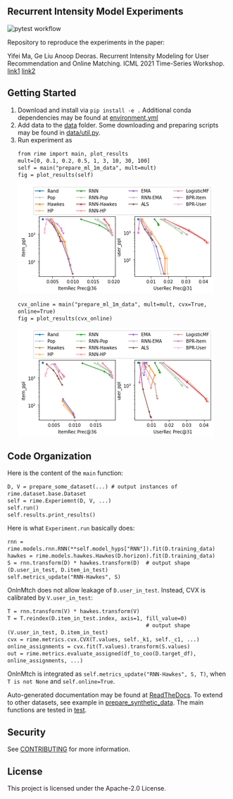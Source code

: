 ## Recurrent Intensity Model Experiments

![pytest workflow](https://github.com/awslabs/recurrent-intensity-model-experiments/actions/workflows/python-app.yml/badge.svg)

Repository to reproduce the experiments in the paper:

Yifei Ma, Ge Liu Anoop Deoras. Recurrent Intensity Modeling for User Recommendation and Online Matching. ICML 2021 Time-Series Workshop.
[link1](http://roseyu.com/time-series-workshop/submissions/2021/TSW-ICML2021_paper_47.pdf)
[link2](https://www.amazon.science/publications/recurrent-intensity-modeling-for-user-recommendation-and-online-matching)


## Getting Started

1. Download and install via `pip install -e .` Additional conda dependencies may be found at [environment.yml](environment.yml)
2. Add data to the [data](data) folder. Some downloading and preparing scripts may be found in [data/util.py](data/util.py).
3. Run experiment as
    ```
    from rime import main, plot_results
    mult=[0, 0.1, 0.2, 0.5, 1, 3, 10, 30, 100]
    self = main("prepare_ml_1m_data", mult=mult)
    fig = plot_results(self)
    ```
    ![greedy-ml-1m](figure/greedy-ml-1m.png)
    ```
    cvx_online = main("prepare_ml_1m_data", mult=mult, cvx=True, online=True)
    fig = plot_results(cvx_online)
    ```
    ![online-ml-1m](figure/online-ml-1m.png)

## Code Organization

Here is the content of the `main` function:
```
D, V = prepare_some_dataset(...) # output instances of rime.dataset.base.Dataset
self = rime.Experiemnt(D, V, ...)
self.run()
self.results.print_results()
```

Here is what `Experiment.run` basically does:
```
rnn = rime.models.rnn.RNN(**self.model_hyps["RNN"]).fit(D.training_data)
hawkes = rime.models.hawkes.Hawkes(D.horizon).fit(D.training_data)
S = rnn.transform(D) * hawkes.transform(D)  # output shape (D.user_in_test, D.item_in_test)
self.metrics_update("RNN-Hawkes", S)
```

OnlnMtch does not allow leakage of `D.user_in_test`. Instead, CVX is calibrated by `V.user_in_test`:
```
T = rnn.transform(V) * hawkes.transform(V)
T = T.reindex(D.item_in_test.index, axis=1, fill_value=0)
                                            # output shape (V.user_in_test, D.item_in_test)
cvx = rime.metrics.cvx.CVX(T.values, self._k1, self._c1, ...)
online_assignments = cvx.fit(T.values).transform(S.values)
out = rime.metrics.evaluate_assigned(df_to_coo(D.target_df), online_assignments, ...)
```

OnlnMtch is integrated as `self.metrics_update("RNN-Hawkes", S, T)`,
when `T is not None` and `self.online=True`.

Auto-generated documentation may be found at [ReadTheDocs](https://recurrent-intensity-model-experiments.readthedocs.io/).
To extend to other datasets, see example in [prepare_synthetic_data](src/rime/dataset/__init__.py).
The main functions are tested in [test](test).


## Security

See [CONTRIBUTING](CONTRIBUTING.md#security-issue-notifications) for more information.

## License

This project is licensed under the Apache-2.0 License.

